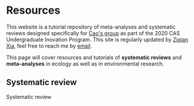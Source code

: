 # Resources
This website is a tutorial repository of meta-analyses and systematic reviews designed specifically for [Cao's group](http://people.ucas.ac.cn/~caoy1) as part of the 2020 CAS Undergraduate Inovation Program. This site is regularly updated by [Ziqian Xia](https://ziqian-xia.github.io/), feel free to reach me by [email](ziqian.research@gmail.com).

This page will cover resources and tutorials of **systematic reviews** and **meta-analyses** in ecology as well as in environmental research.

## Systematic review
Systematic review
